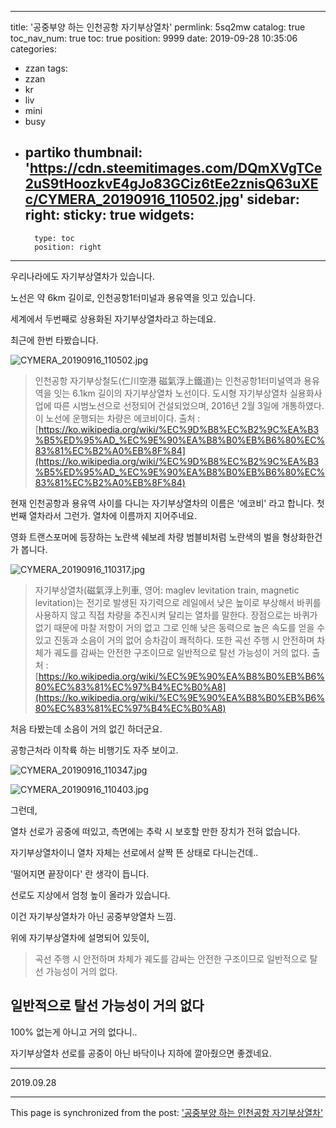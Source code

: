 
---
title: '공중부양 하는 인천공항 자기부상열차'
permlink: 5sq2mw
catalog: true
toc_nav_num: true
toc: true
position: 9999
date: 2019-09-28 10:35:06
categories:
- zzan
tags:
- zzan
- kr
- liv
- mini
- busy
- partiko
thumbnail: 'https://cdn.steemitimages.com/DQmXVgTCe2uS9tHoozkvE4gJo83GCiz6tEe2znisQ63uXEc/CYMERA_20190916_110502.jpg'
sidebar:
    right:
        sticky: true
widgets:
    -
        type: toc
        position: right
---


우리나라에도 자기부상열차가 있습니다.

노선은 약 6km 길이로, 인천공항1터미널과 용유역을 잇고 있습니다.

세계에서 두번째로 상용화된 자기부상열차라고 하는데요.

최근에 한번 타봤습니다.

![CYMERA_20190916_110502.jpg](https://cdn.steemitimages.com/DQmXVgTCe2uS9tHoozkvE4gJo83GCiz6tEe2znisQ63uXEc/CYMERA_20190916_110502.jpg)

> 인천공항 자기부상철도(仁川空港 磁氣浮上鐵道)는 인천공항1터미널역과 용유역을 잇는 6.1km 길이의 자기부상열차 노선이다. 도시형 자기부상열차 실용화사업에 따른 시범노선으로 선정되어 건설되었으며, 2016년 2월 3일에 개통하였다. 이 노선에 운행되는 차량은 에코비이다.
> 출처 : [https://ko.wikipedia.org/wiki/%EC%9D%B8%EC%B2%9C%EA%B3%B5%ED%95%AD_%EC%9E%90%EA%B8%B0%EB%B6%80%EC%83%81%EC%B2%A0%EB%8F%84](https://ko.wikipedia.org/wiki/%EC%9D%B8%EC%B2%9C%EA%B3%B5%ED%95%AD_%EC%9E%90%EA%B8%B0%EB%B6%80%EC%83%81%EC%B2%A0%EB%8F%84)

현재 인천공항과 용유역 사이를 다니는 자기부상열차의 이름은 '에코비' 라고 합니다.
첫번째 열차라서 그런가. 열차에 이름까지 지어주네요.

영화 트랜스포머에 등장하는 노란색 쉐보레 차량 범블비처럼
노란색의 벌을 형상화한건가 봅니다.

![CYMERA_20190916_110317.jpg](https://cdn.steemitimages.com/DQmc7sExjU6BpUgUX3PLinixSVqwCkAWPdswaC5b12Xy9Xm/CYMERA_20190916_110317.jpg)

> 자기부상열차(磁氣浮上列車, 영어: maglev levitation train, magnetic levitation)는 전기로 발생된 자기력으로 레일에서 낮은 높이로 부상해서 바퀴를 사용하지 않고 직접 차량을 추진시켜 달리는 열차를 말한다.
> 장점으로는 바퀴가 없기 때문에 마찰 저항이 거의 없고 그로 인해 낮은 동력으로 높은 속도를 얻을 수 있고 진동과 소음이 거의 없어 승차감이 쾌적하다. 또한 곡선 주행 시 안전하며 차체가 궤도를 감싸는 안전한 구조이므로 일반적으로 탈선 가능성이 거의 없다.
> 출처 : [https://ko.wikipedia.org/wiki/%EC%9E%90%EA%B8%B0%EB%B6%80%EC%83%81%EC%97%B4%EC%B0%A8](https://ko.wikipedia.org/wiki/%EC%9E%90%EA%B8%B0%EB%B6%80%EC%83%81%EC%97%B4%EC%B0%A8)

처음 타봤는데 소음이 거의 없긴 하더군요.

공항근처라 이착륙 하는 비행기도 자주 보이고.

![CYMERA_20190916_110347.jpg](https://cdn.steemitimages.com/DQmV1xscSSEgqfBcrQWEPCf23fKVzTc8cTrQzQW1dZQCeJE/CYMERA_20190916_110347.jpg)

![CYMERA_20190916_110403.jpg](https://cdn.steemitimages.com/DQmYVswzpVnhTu6WP2rtywYZViJ4d9fzjXdjr1XVm1J72HC/CYMERA_20190916_110403.jpg)

그런데,

열차 선로가 공중에 떠있고, 측면에는 추락 시 보호할 만한 장치가 전혀 없습니다.

자기부상열차이니 열차 자체는 선로에서 살짝 뜬 상태로 다니는건데..

'떨어지면 끝장이다' 란 생각이 듭니다.

선로도 지상에서 엄청 높이 올라가 있습니다.

이건 자기부상열차가 아닌 공중부양열차 느낌.

위에 자기부상열차에 설명되어 있듯이,

> 곡선 주행 시 안전하며 차체가 궤도를 감싸는 안전한 구조이므로 일반적으로 탈선 가능성이 거의 없다.

## 일반적으로 탈선 가능성이 거의 없다

100% 없는게 아니고 거의 없다니..

자기부상열차 선로를 공중이 아닌 바닥이나 지하에 깔아줬으면 좋겠네요.

---

2019.09.28

- - -

This page is synchronized from the post: ['공중부양 하는 인천공항 자기부상열차'](https://steemit.com/@lucky2015/5sq2mw)
